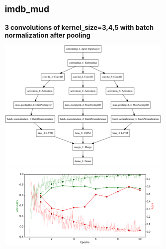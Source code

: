 # imdb_mud

## 3 convolutions of kernel_size=3,4,5 with batch normalization after pooling

![diagram](https://github.com/ayenter/imdb_mud/blob/master/model_08/m8_diagram.png)
![graph](https://github.com/ayenter/imdb_mud/blob/master/model_08/m8_r1_e10_graph.png)